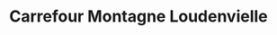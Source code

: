 ---
title: "Carrefour Montagne Loudenvielle"
url: /loudenvielle/carrefour-montagne-loudenvielle/
shop: Supermarkt
---